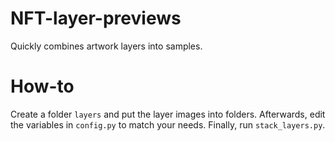 # NFT-layer-previews
Quickly combines artwork layers into samples.

# How-to
Create a folder `layers` and put the layer images into folders. Afterwards,
edit the variables in `config.py` to match your needs. Finally, run `stack_layers.py`.